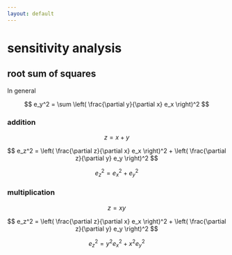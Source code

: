 ```yaml
---
layout: default
---
```


# sensitivity analysis

## root sum of squares

In general

$$
e_y^2 = \sum \left( \frac{\partial y}{\partial x} e_x \right)^2
$$

### addition

$$
z = x + y
$$

$$
e_z^2 = \left( \frac{\partial z}{\partial x} e_x \right)^2 + \left( \frac{\partial z}{\partial y} e_y \right)^2
$$

$$
e_z^2 = e_x^2 + e_y^2
$$

### multiplication

$$
z = x y
$$

$$
e_z^2 = \left( \frac{\partial z}{\partial x} e_x \right)^2 + \left( \frac{\partial z}{\partial y} e_y \right)^2
$$

$$
e_z^2 = y^2 e_x^2 + x^2 e_y^2
$$



